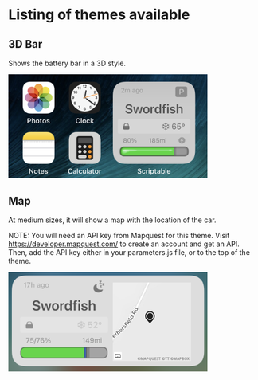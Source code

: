 # Listing of themes available

## 3D Bar

Shows the battery bar in a 3D style.

<img src="screen_002.png" width="400" />

## Map

At medium sizes, it will show a map with the location of the car.

NOTE: You will need an API key from Mapquest for this theme. Visit https://developer.mapquest.com/ to create an account and get an API. Then, add the API key either in your parameters.js file, or to the top of the theme.


<img src="screen_map_001.png" width="400" />
